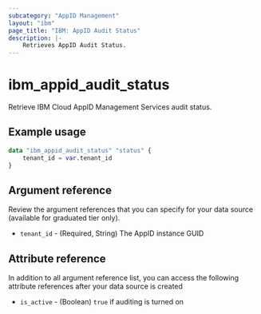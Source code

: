 ```yaml
---
subcategory: "AppID Management"
layout: "ibm"
page_title: "IBM: AppID Audit Status"
description: |-
    Retrieves AppID Audit Status.
---
```


# ibm_appid_audit_status
Retrieve IBM Cloud AppID Management Services audit status.

## Example usage

```terraform
data "ibm_appid_audit_status" "status" {
    tenant_id = var.tenant_id
}
```

## Argument reference
Review the argument references that you can specify for your data source (available for graduated tier only).

- `tenant_id` - (Required, String) The AppID instance GUID

## Attribute reference
In addition to all argument reference list, you can access the following attribute references after your data source is created

- `is_active` - (Boolean) `true` if auditing is turned on

